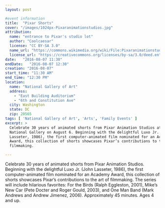```yaml
---
layout: post

#event information
title:  "Pixar Shorts"
cover: "/images/1024px-Pixaranimationstudios.jpg"
attribution:
  name: "entrance to Pixar's studio lot"
  author: "Coolcaesar"
  license: "CC BY-SA 3.0"
  name_url: "https://commons.wikimedia.org/wiki/File:Pixaranimationstudios.jpg"
  license_url: "https://creativecommons.org/licenses/by-sa/3.0/deed.en"
date:   "2016-08-07 11:30"
endDate:   "2016-08-07 12:30"
creation: "2016-08-07"
start_time: "11:30 AM"
end_time: "12:30 PM"
location:
  name: "National Gallery of Art"
  address:
    - "East Building Auditorium"
    - "6th and Constitution Ave"
  city: Washington
  state: DC
  zip: 20565
tags: [ 'National Gallery of Art', 'Arts', 'Family Events' ]
excerpt: >
  Celebrate 30 years of animated shorts from Pixar Animation Studios at the
  National Gallery on August 6. Beginning with the delightful Luxo Jr. (John
  Lasseter, 1986), the first computer-animated film nominated for an Academy
  Award, this collection of shorts showcases Pixar’s contributions to the art of
  filmmaking.

---
```


Celebrate 30 years of animated shorts from Pixar Animation Studios.   Beginning
with the delightful Luxo Jr. (John Lasseter, 1986), the first computer-animated
film nominated for an Academy Award, this collection of shorts showcases Pixar’s
contributions to the art of filmmaking. The series will include hilarious
favorites: For the Birds (Ralph Eggleston, 2001), Mike’s New Car (Pete Docter
and Roger Gould, 2003), and One Man Band (Mark Andrews and Andrew Jimenez,
2006). Approximately 45 minutes. Ages 4 and up.
